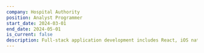 ```yaml
---
company: Hospital Authority
position: Analyst Programmer
start_date: 2024-03-01
end_date: 2024-05-01
is_current: false
description: Full-stack application development includes React, iOS native.. Project focus on hospital internal applications, such as patients vital monitoring.
---
```

